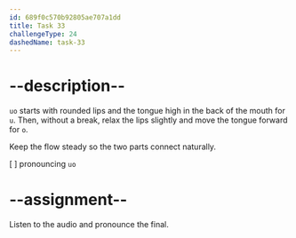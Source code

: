 ```yaml
---
id: 689f0c570b92805ae707a1dd
title: Task 33
challengeType: 24
dashedName: task-33
---
```


<!--SPEAKING-->

<!-- (Audio) A: uo -->

# --description--

`uo` starts with rounded lips and the tongue high in the back of the mouth for `u`. Then, without a break, relax the lips slightly and move the tongue forward for `o`.

Keep the flow steady so the two parts connect naturally.

[ ] pronouncing `uo`

# --assignment--

Listen to the audio and pronounce the final.
